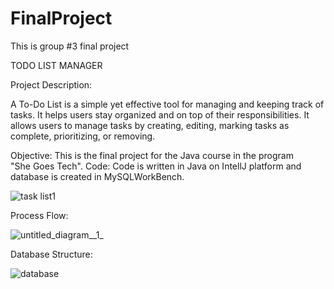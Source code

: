 # FinalProject
This is group #3 final project

TODO LIST MANAGER

Project Description:

A To-Do List is a simple yet effective tool for managing and keeping track of tasks.
It helps users stay organized and on top of their responsibilities. 
It allows users to manage tasks by creating, editing, marking tasks as complete, prioritizing, or removing.

Objective: This is the final project for the Java course in the program "She Goes Tech".
Code: Code is written in Java on IntellJ platform and database is created in MySQLWorkBench.


![task list1](https://user-images.githubusercontent.com/122637995/216138329-579f7061-a346-4bb5-8ab5-990ef1f74b42.jpg)


Process Flow:



![untitled_diagram__1_](https://user-images.githubusercontent.com/122637995/216139176-fa73e9e6-765b-40b2-94db-3277e89ac659.jpg)


Database Structure:


![database](https://user-images.githubusercontent.com/122637995/216139544-15888af7-42c2-47c6-b77a-24063ca7e3c0.jpg)



